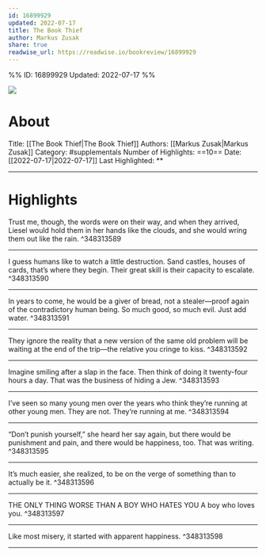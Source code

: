 ```yaml
---
id: 16899929
updated: 2022-07-17
title: The Book Thief
author: Markus Zusak
share: true
readwise_url: https://readwise.io/bookreview/16899929
---
```


%%
ID: 16899929
Updated: 2022-07-17
%%

![]( https://images-na.ssl-images-amazon.com/images/I/512cmz6v-IL._SL500_.jpg)

# About
Title: [[The Book Thief|The Book Thief]]
Authors: [[Markus Zusak|Markus Zusak]]
Category: #supplementals
Number of Highlights: ==10==
Date: [[2022-07-17|2022-07-17]]
Last Highlighted: **

---

# Highlights

Trust me, though, the words were on their way, and when they arrived, Liesel would hold them in her hands like the clouds, and she would wring them out like the rain. ^348313589

---
I guess humans like to watch a little destruction. Sand castles, houses of cards, that’s where they begin. Their great skill is their capacity to escalate. ^348313590

---
In years to come, he would be a giver of bread, not a stealer—proof again of the contradictory human being. So much good, so much evil. Just add water. ^348313591

---
They ignore the reality that a new version of the same old problem will be waiting at the end of the trip—the relative you cringe to kiss. ^348313592

---
Imagine smiling after a slap in the face. Then think of doing it twenty-four hours a day. That was the business of hiding a Jew. ^348313593

---
I’ve seen so many young men over the years who think they’re running at other young men. They are not. They’re running at me. ^348313594

---
“Don’t punish yourself,” she heard her say again, but there would be punishment and pain, and there would be happiness, too. That was writing. ^348313595

---
It’s much easier, she realized, to be on the verge of something than to actually be it. ^348313596

---
THE ONLY THING WORSE THAN A BOY WHO HATES YOU A boy who loves you. ^348313597

---
Like most misery, it started with apparent happiness. ^348313598

---